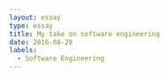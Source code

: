 ```yaml
---
layout: essay
type: essay
title: My take on software engineering
date: 2016-08-28
labels:
  - Software Engineering
---
```

